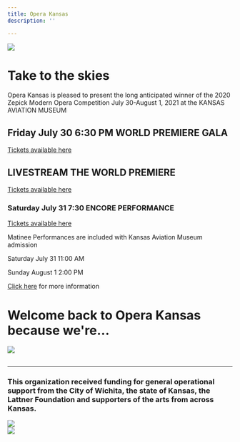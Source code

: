 ```yaml
---
title: Opera Kansas
description: ''

---
```

![](/uploads/staggerwing-title-card.png)

# Take to the skies

Opera Kansas is pleased to present the long anticipated winner of the 2020 Zepick Modern Opera Competition July 30-August 1, 2021 at the KANSAS AVIATION MUSEUM

## Friday July 30 6:30 PM WORLD PREMIERE GALA

[Tickets available here](https://staggerwing.bpt.me "GALA")

## LIVESTREAM THE WORLD PREMIERE

[Tickets available here](https://www.sparrowlive.com/event-details/world-premiere-gala-of-staggerwing "https://www.sparrowlive.com/event-details/world-premiere-gala-of-staggerwing")

### Saturday July 31 7:30 ENCORE PERFORMANCE

[Tickets available here](https://bpt.me/5170122 "Saturday")

Matinee Performances are included with Kansas Aviation Museum admission

Saturday July 31 11:00 AM

Sunday August 1 2:00 PM

[Click here](https://operakansas.org/our-performances/ "Staggerwing") for more information

# Welcome back to Opera Kansas because we're...

![](/uploads/opera-in-fb-announcement.jpg)

## 

***

### This organization received funding for general operational support from the City of Wichita, the state of Kansas, the Lattner Foundation and supporters of the arts from across Kansas.

<div class="sponsor-logos">
<div><img src="/img/wichita-logo.png"></div>
<div><img src="/img/arts-commission-logo.png"></div>
</div>